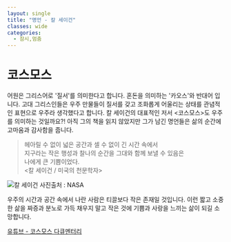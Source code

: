 ```yaml
---
layout: single
title: "명언 - 칼 세이건"
classes: wide
categories:
  - 잠시,멈춤
---  
```


# 코스모스  
어원은 그리스어로 '질서'를 의미한다고 합니다. 혼돈을 의미하는 '카오스'와 반대어 입니다. 고대 그리스인들은 우주 만물들이 질서를 갖고 조화롭게 어울리는 상태를 관념적인 표현으로 우주라 생각했다고 합니다. 칼 세이건의 대표적인 저서 <코스모스>도 우주를 의미하는 것일까요?! 아직 그의 책을 읽지 않았지만 그가 남긴 명언들은 삶의 순간에 고마움과 감사함을 줍니다.  


> 헤아릴 수 없이 넓은 공간과 셀 수 없이 긴 시간 속에서  
> 지구라는 작은 행성과 찰나의 순간을 그대와 함께 보낼 수 있음은  
> 나에게  큰 기쁨이었다.  
> <칼 세이건 / 미국의 천문학자>  

![칼 세이건](https://solarsystem.nasa.gov/system/people/detail_images/660_270946main_CarlSagan_20080903-browse.jpg)
사진출처 : NASA  
  
우주의 시간과 공간 속에서 나란 사람은 티끌보다 작은 존재일 것입니다. 이런 짧고 소중한 삶을 짜증과 분노로 가득 채우지 말고 작은 것에 기쁨과 사랑을 느끼는 삶이 되길 소망합니다.


[유튜브 - 코스모스 다큐멘터리](https://youtu.be/x-KnsdKWNpQ)
